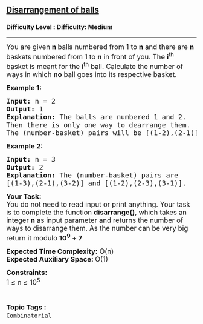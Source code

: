 <h2><a href="https://www.geeksforgeeks.org/problems/dearrangement-of-balls0918/1?itm_source=geeksforgeeks&itm_medium=article&itm_campaign=practice_card">Disarrangement of balls</a></h2><h3>Difficulty Level : Difficulty: Medium</h3><hr><div class="problems_problem_content__Xm_eO"><p><span style="font-size: 18px;">You are given <strong>n </strong>balls numbered from 1 to <strong>n</strong> and there are <strong>n</strong> baskets numbered from 1 to <strong>n</strong> in front of you. The <strong>i</strong><sup>th</sup> basket is meant for the <strong>i</strong><sup>th</sup> ball. Calculate the number of ways in which <strong>no</strong>&nbsp;ball&nbsp;goes into its&nbsp;respective basket.</span></p>
<p><strong><span style="font-size: 18px;">Example 1:</span></strong></p>
<pre><span style="font-size: 18px;"><strong>Input:</strong> n = 2
<strong>Output:</strong> 1
<strong>Explanation:</strong> The balls are numbered 1 and 2. 
Then there is only one way to dearrange them. 
The (number-basket) pairs will be [(1-2),(2-1)].</span></pre>
<p><strong><span style="font-size: 18px;">Example 2:</span></strong></p>
<pre><span style="font-size: 18px;"><strong>Input:</strong> n = 3
<strong>Output:</strong> 2
<strong>Explanation:</strong> The (number-basket) pairs are 
[(1-3),(2-1),(3-2)] and [(1-2),(2-3),(3-1)].</span></pre>
<p><span style="font-size: 18px;"><strong>Your Task:</strong><br>You do not need to read input or print anything. Your task is to complete the function <strong>disarrange()</strong>, which takes an integer <strong>n</strong> as input parameter and returns the number of ways to disarrange them. As the number can be very big return it modulo <strong>10<sup>9</sup> + 7</strong></span></p>
<p><span style="font-size: 18px;"><strong>Expected Time Complexity:</strong> O(n)<br><strong>Expected Auxiliary Space: </strong>O(1)</span></p>
<p><span style="font-size: 18px;"><strong>Constraints:</strong><br>1 ≤ n ≤ 10<sup>5</sup></span></p></div><br><p><span style=font-size:18px><strong>Topic Tags : </strong><br><code>Combinatorial</code>&nbsp;